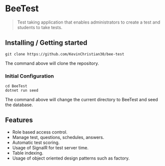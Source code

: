 # BeeTest
> Test taking application that enables administrators to create a test and students to take tests.

## Installing / Getting started

```shell
git clone https://github.com/KevinChristian30/bee-test
```

The command above will clone the repository.

### Initial Configuration

```shell
cd BeeTest
dotnet run seed
```
The command above will change the current directory to BeeTest and seed the database.

## Features
* Role based access control.
* Manage test, questions, schedules, answers.
* Automatic test scoring.
* Usage of SignalR for test server time.
* Table indexing.
* Usage of object oriented design patterns such as factory.
